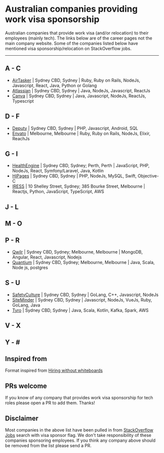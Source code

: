 # Australian companies providing work visa sponsorship

Australian companies that provide work visa (and/or relocation) to their employees (mainly tech).
The links below are of the career pages not the main company website. Some of the companies listed below have mentioned visa sponsorship/relocation on StackOverflow jobs.


---

## A - C
- [AirTasker](https://www.airtasker.com/careers/) | Sydney CBD, Sydney |  Ruby, Ruby on Rails, NodeJs, Javascript, React, Java, Python or Golang
- [Atlassian](https://www.atlassian.com/company/careers/sydney) | Sydney CBD, Sydney | Java, NodeJs, Javascript, ReactJs
- [Canva](https://www.canva.com/careers/) | Sydney CBD, Sydney | Java, Javascript, NodeJs, ReactJs, Typescript

## D - F
- [Deputy](https://www.deputy.com/au/careers) | Sydney CBD, Sydney |  PHP, Javascript, Android, SQL
- [Envato](https://envato.com/careers/) | Melbourne, Melbourne | Ruby, Ruby on Rails, NodeJs, Elixir, ReachJs

## G - I
- [HealthEngine](https://careers.healthengine.com.au/opportunities/) | Sydney CBD, Sydney; Perth, Perth | JavaScript, PHP, NodeJs, React, Symfony/Laravel, Java, Kotlin
- [HiPages](https://hipagesgroup.com.au/careers/) | Sydney CBD, Sydney | PHP, NodeJs, MySQL, Swift, Objective-C 
- [IRESS](https://www.iress.com/au/company/join-us/) | 10 Shelley Street, Sydney; 385 Bourke Street, Melbourne | Reactjs, Python, JavaScript, TypeScript, AWS

## J - L

## M - O

## P - R
- [Qwilr](https://qwilr.com/jobs/) | Sydney CBD, Sydney; Melbourne, Melbourne | MongoDB, Angular, React, Javascript, Nodejs
- [Quantium](https://www.quantium.com/careers/) | Sydney CBD, Sydney; Melbourne, Melbourne | Java, Scala, Node js, postgres

## S - U
- [SafetyCulture](https://safetyculture.com/careers/) | Sydney CBD, Sydney | GoLang, C++, Javascript, NodeJs
- [SiteMinder](https://www.siteminder.com/jobs/) | Sydney CBD, Sydney | Javascript, NodeJs, VueJs, Ruby, GoLang, Java
- [Tyro](https://www.tyro.com/careers/) | Sydney CBD, Sydney | Java, Scala, Kotlin, Kafka, Spark, AWS

## V - X

## Y - \#

## Inspired from

Format inspired from [Hiring without whiteboards](https://github.com/poteto/hiring-without-whiteboards)

## PRs welcome

If you know of any company that provides work visa sponsorship for tech roles please open a PR to add them. Thanks!

## Disclaimer

Most companies in the above list have been pulled in from [StackOverflow Jobs](https://stackoverflow.com/jobs?l=Australia&d=50&u=Km&v=true) search with visa sponsor flag. We don't take responsibility of these companies sponsoring employees. If you think any company above should be removed from the list please send a PR.
 
